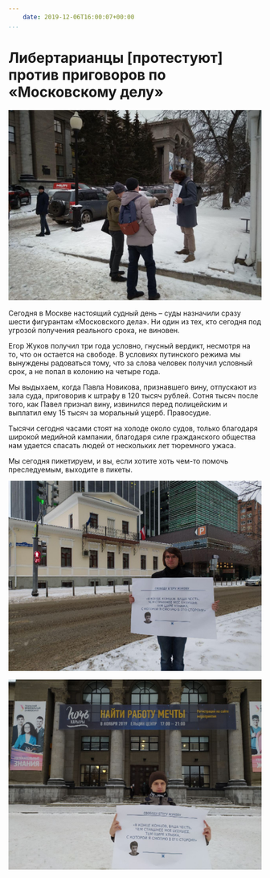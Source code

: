 ```yaml
---
    date: 2019-12-06T16:00:07+00:00
...
```


# Либертарианцы [протестуют] против приговоров по «Московскому делу»

![](photo_73@06-12-2019_16-00-07.jpg)

Сегодня в Москве настоящий судный день – суды назначили сразу шести фигурантам «Московского дела». Ни один из тех, кто сегодня под угрозой получения реального срока, не виновен.

Егор Жуков получил три года условно, гнусный вердикт, несмотря на то, что он остается на свободе. В условиях путинского режима мы вынуждены радоваться тому, что за слова человек получил условный срок, а не попал в колонию на четыре года.

Мы выдыхаем, когда Павла Новикова, признавшего вину, отпускают из зала суда, приговорив к штрафу в 120 тысяч рублей. Сотня тысяч после того, как Павел признал вину, извинился перед полицейским и выплатил ему 15 тысяч за моральный ущерб. Правосудие.

Тысячи сегодня часами стоят на холоде около судов, только благодаря широкой медийной кампании, благодаря силе гражданского общества нам удается спасать людей от нескольких лет тюремного ужаса. 

Мы сегодня пикетируем, и вы, если хотите хоть чем-то помочь преследуемым, выходите в пикеты.

![](photo_74@06-12-2019_16-00-07.jpg)

![](photo_75@06-12-2019_16-00-07.jpg)

